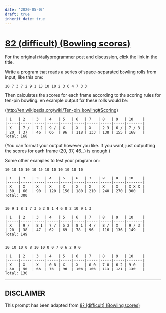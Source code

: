 ```yaml
---
date: '2020-05-03'
draft: true
inherit_date: true
---
```


# [82 (difficult) (Bowling scores)](https://www.reddit.com/r/dailyprogrammer/comments/x8r90/7272012_challenge_82_difficult_bowling_scores/)

For the original [r/dailyprogrammer](https://www.reddit.com/r/dailyprogrammer/) post and discussion, click the link in the title.

Write a program that reads a series of space-separated bowling rolls from input, like this one:


```
10 7 3 7 2 9 1 10 10 10 2 3 6 4 7 3 3
```
Then calculates the scores for each frame according to the scoring rules for ten-pin bowling. An example output for these rolls would be:

(http://en.wikipedia.org/wiki/Ten-pin_bowling#Scoring)

```
| 1   | 2   | 3   | 4   | 5   | 6   | 7   | 8   | 9   | 10    |
|-----|-----|-----|-----|-----|-----|-----|-----|-----|-------|
| X   | 7 / | 7 2 | 9 / | X   | X   | X   | 2 3 | 6 / | 7 / 3 |
| 20  | 37  | 46  | 66  | 96  | 118 | 133 | 138 | 155 | 168   |
Total: 168
```
(You can format your output however you like. If you want, just outputting the scores for each frame (20, 37, 46...) is enough.)

Some other examples to test your program on:


```
10 10 10 10 10 10 10 10 10 10 10 10

| 1   | 2   | 3   | 4   | 5   | 6   | 7   | 8   | 9   | 10    |
|-----|-----|-----|-----|-----|-----|-----|-----|-----|-------|
| X   | X   | X   | X   | X   | X   | X   | X   | X   | X X X |
| 30  | 60  | 90  | 120 | 150 | 180 | 210 | 240 | 270 | 300   |
Total: 300


10 9 1 8 1 7 3 5 2 8 1 4 6 8 2 10 9 1 3

| 1   | 2   | 3   | 4   | 5   | 6   | 7   | 8   | 9   | 10    |
|-----|-----|-----|-----|-----|-----|-----|-----|-----|-------|
| X   | 9 / | 8 1 | 7 / | 5 2 | 8 1 | 4 / | 8 / | X   | 9 / 3 |
| 20  | 38  | 47  | 62  | 69  | 78  | 96  | 116 | 136 | 149   |
Total: 149


10 10 10 0 8 10 10 0 0 7 0 6 2 9 0

| 1   | 2   | 3   | 4   | 5   | 6   | 7   | 8   | 9   | 10    |
|-----|-----|-----|-----|-----|-----|-----|-----|-----|-------|
| X   | X   | X   | 0 8 | X   | X   | 0 0 | 7 0 | 6 2 | 9 0   |
| 30  | 50  | 68  | 76  | 96  | 106 | 106 | 113 | 121 | 130   |
Total: 130
```

----
## **DISCLAIMER**
This prompt has been adapted from [82 [difficult] (Bowling scores)](https://www.reddit.com/r/dailyprogrammer/comments/x8r90/7272012_challenge_82_difficult_bowling_scores/
)
